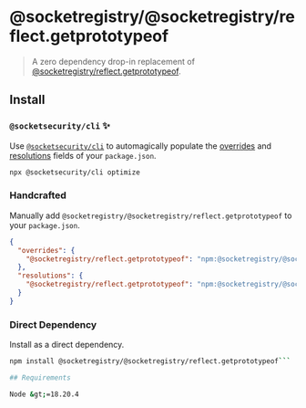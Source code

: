 # @socketregistry/@socketregistry/reflect.getprototypeof

> A zero dependency drop-in replacement of
> [@socketregistry/reflect.getprototypeof](https://www.npmjs.com/package/@socketregistry/reflect.getprototypeof).

## Install

### `@socketsecurity/cli` :sparkles:

Use [`@socketsecurity/cli`](https://www.npmjs.com/package/@socketsecurity/cli)
to automagically populate the
[overrides](https://docs.npmjs.com/cli/v9/configuring-npm/package-json#overrides)
and [resolutions](https://yarnpkg.com/configuration/manifest#resolutions) fields
of your `package.json`.

```sh
npx @socketsecurity/cli optimize
```

### Handcrafted

Manually add `@socketregistry/@socketregistry/reflect.getprototypeof` to your
`package.json`.

```json
{
  "overrides": {
    "@socketregistry/reflect.getprototypeof": "npm:@socketregistry/@socketregistry/reflect.getprototypeof@^1"
  },
  "resolutions": {
    "@socketregistry/reflect.getprototypeof": "npm:@socketregistry/@socketregistry/reflect.getprototypeof@^1"
  }
}
```

### Direct Dependency

Install as a direct dependency.

````sh
npm install @socketregistry/@socketregistry/reflect.getprototypeof```

## Requirements

Node &gt;=18.20.4
````
